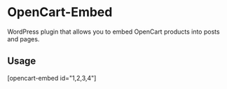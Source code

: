 # OpenCart-Embed
WordPress plugin that allows you to embed OpenCart products into posts and pages.

## Usage
[opencart-embed id="1,2,3,4"]

